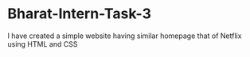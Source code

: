 # Bharat-Intern-Task-3
I have created a  simple website having similar homepage
 that of Netflix  using HTML and
 CSS

